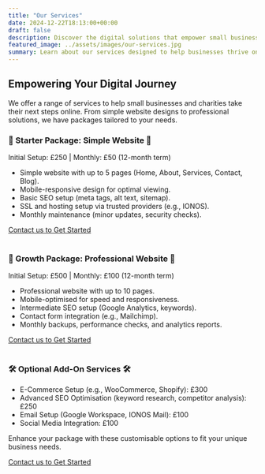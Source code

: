 ```yaml
---
title: "Our Services"
date: 2024-12-22T18:13:00+00:00
draft: false
description: Discover the digital solutions that empower small businesses.
featured_image: ../assets/images/our-services.jpg
summary: Learn about our services designed to help businesses thrive online.
---
```


<div class="mx-auto max-w-7xl px-6 lg:px-8">
  <div class="mx-auto max-w-2xl sm:text-center">
    <h2 class="text-3xl font-bold tracking-tight text-white sm:text-4xl">Empowering Your Digital Journey</h2>
    <p class="mt-6 text-lg leading-8 text-gray-300">We offer a range of services to help small businesses and charities take their next steps online. From simple website designs to professional solutions, we have packages tailored to your needs.</p>
  </div>
</div>

<div class="rounded-2xl py-10 text-center ring-1 ring-inset ring-gray-400 lg:flex lg:flex-col lg:justify-center lg:py-16">
  <h3 class="text-2xl font-bold text-white">🌟 Starter Package: Simple Website 🌟</h3>
  <div class="mx-auto px-8">
    <p class="mt-4 text-base font-semibold text-gray-300">Initial Setup: £250 | Monthly: £50 (12-month term)</p>
    <ul class="mt-6 text-gray-300 text-left">
      <li>Simple website with up to 5 pages (Home, About, Services, Contact, Blog).</li>
      <li>Mobile-responsive design for optimal viewing.</li>
      <li>Basic SEO setup (meta tags, alt text, sitemap).</li>
      <li>SSL and hosting setup via trusted providers (e.g., IONOS).</li>
      <li>Monthly maintenance (minor updates, security checks).</li>
    </ul>
    <a href="/contact" class="mt-6 block w-full rounded-md bg-indigo-600 px-3 py-2 text-center text-sm font-semibold text-white shadow-sm hover:bg-indigo-500 focus-visible:outline focus-visible:outline-2 focus-visible:outline-offset-2 focus-visible:outline-indigo-600">Contact us to Get Started</a>
  </div>
</div>
<br />

<div class="rounded-2xl py-10 text-center ring-1 ring-inset ring-gray-400 lg:flex lg:flex-col lg:justify-center lg:py-16">
  <h3 class="text-2xl font-bold text-white">🚀 Growth Package: Professional Website 🚀</h3>
  <div class="mx-auto px-8">
    <p class="mt-4 text-base font-semibold text-gray-300">Initial Setup: £500 | Monthly: £100 (12-month term)</p>
    <ul class="mt-6 text-gray-300 text-left">
      <li>Professional website with up to 10 pages.</li>
      <li>Mobile-optimised for speed and responsiveness.</li>
      <li>Intermediate SEO setup (Google Analytics, keywords).</li>
      <li>Contact form integration (e.g., Mailchimp).</li>
      <li>Monthly backups, performance checks, and analytics reports.</li>
    </ul>
    <a href="/contact" class="mt-6 block w-full rounded-md bg-indigo-600 px-3 py-2 text-center text-sm font-semibold text-white shadow-sm hover:bg-indigo-500 focus-visible:outline focus-visible:outline-2 focus-visible:outline-offset-2 focus-visible:outline-indigo-600">Contact us to Get Started</a>
  </div>
</div>
<br />

<div class="rounded-2xl py-10 text-center ring-1 ring-inset ring-gray-400 lg:flex lg:flex-col lg:justify-center lg:py-16">
  <h3 class="text-2xl font-bold text-white">🛠️ Optional Add-On Services 🛠️</h3>
  <div class="mx-auto px-8">
    <ul class="mt-6 text-gray-300 text-left">
      <li>E-Commerce Setup (e.g., WooCommerce, Shopify): £300</li>
      <li>Advanced SEO Optimisation (keyword research, competitor analysis): £250</li>
      <li>Email Setup (Google Workspace, IONOS Mail): £100</li>
      <li>Social Media Integration: £100</li>
    </ul>
    <p class="mt-6 text-gray-300">Enhance your package with these customisable options to fit your unique business needs.</p>
    <a href="/contact" class="mt-6 block w-full rounded-md bg-indigo-600 px-3 py-2 text-center text-sm font-semibold text-white shadow-sm hover:bg-indigo-500 focus-visible:outline focus-visible:outline-2 focus-visible:outline-offset-2 focus-visible:outline-indigo-600">Contact us to Get Started</a>
  </div>
</div>
<br />
